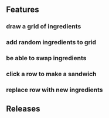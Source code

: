 

## Features

### draw a grid of ingredients
### add random ingredients to grid
### be able to swap ingredients
### click a row to make a sandwich
### replace row with new ingredients

## Releases

